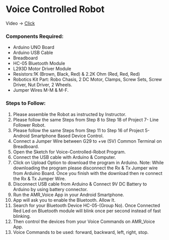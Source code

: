 # Voice Controlled Robot 
Video -> [Click](https://www.linkedin.com/posts/vivekreddykesavarapu_arduino-arduinoproject-voicecontrol-activity-7052732669050191872-CiJV?utm_source=share&utm_medium=member_desktop)
### Components Required:
  - Arduino UNO Board
  - Arduino USB Cable
  - Breadboard
  - HC-05 Bluetooth Module
  - L293D Motor Driver Module
  - Resistors:1K (Brown, Black, Red) & 2.2K Ohm (Red, Red, Red)
  - Robotics Kit Part: Robo Chasis, 2 DC Motor, Clamps, Screw Sets, Screw Driver, Nut 
    Driver, 2 Wheels.
  - Jumper Wires M-M & M-F.
### Steps to Follow:
1. Please assemble the Robot as instructed by Instructor.
2. Please follow the same Steps from Step 8 to Step 18 of Project 7- Line Follower 
Robot.
3. Please follow the same Steps from Step 11 to Step 16 of Project 5- Android 
Smartphone Based Device Control.
4. Connect a Jumper Wire between G29 to +ve (5V) Common Terminal on Breadboard.
5. Open the Sketch for Voice-Controlled-Robot Program.
6. Connect the USB cable with Arduino & Computer.
7. Click on Upload Option to download the program in Arduino. Note: While 
downloading the program please disconnect the Rx & Tx Jumper wire from Arduino 
Board. Once you finish with the download then re connect the Rx & Tx Jumper Wire.
8. Disconnect USB cable from Arduino & Connect 9V DC Battery to Arduino by using 
battery connector.
9. Run the AMR_Voice App in your Android Smartphone.
10. App will ask you to enable the Bluetooth. Allow It.
11. Search for your Bluetooth Device HC-05-(Group No). Once Connected Red Led on 
Bluetooth module will blink once per second instead of fast blinking.
12. Then control the devices from your Voice Commands on AMR_Voice App.
13. Voice Commands to be used: forward, backward, left, right, stop.
